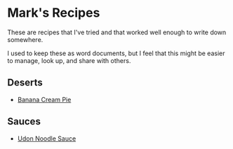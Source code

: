 # Mark's Recipes

These are recipes that I've tried and that worked well enough to write down somewhere.
  
I used to keep these as word documents, but I feel that this might be easier to manage, look up, and share with others.
  
## Deserts
 - [Banana Cream Pie](Deserts/Banana-Cream-Pie.md)

## Sauces
 - [Udon Noodle Sauce](Sauces/Udon-Noodle-Sauce.md)
